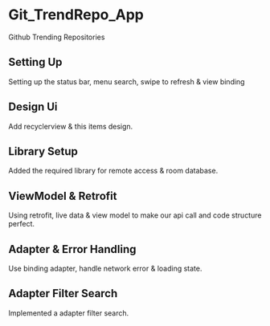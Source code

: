 # Git_TrendRepo_App
Github Trending Repositories

## Setting Up
Setting up the status bar, menu search, swipe to refresh & view binding

## Design Ui
Add recyclerview & this items design.

## Library Setup
Added the required library for remote access & room database.

## ViewModel & Retrofit
Using retrofit, live data & view model to make our api call and code structure perfect.

## Adapter & Error Handling
Use binding adapter, handle network error & loading state.

## Adapter Filter Search
Implemented a adapter filter search.